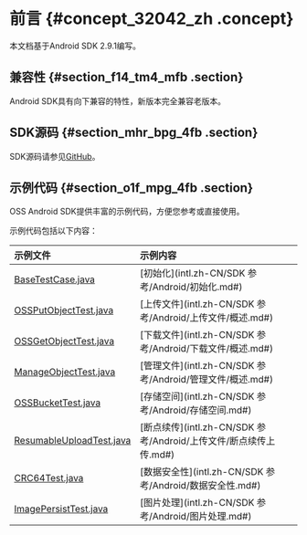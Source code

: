 # 前言 {#concept_32042_zh .concept}

本文档基于Android SDK 2.9.1编写。

## 兼容性 {#section_f14_tm4_mfb .section}

Android SDK具有向下兼容的特性，新版本完全兼容老版本。

## SDK源码 {#section_mhr_bpg_4fb .section}

SDK源码请参见[GitHub](https://github.com/aliyun/aliyun-oss-android-sdk)。

## 示例代码 {#section_o1f_mpg_4fb .section}

OSS Android SDK提供丰富的示例代码，方便您参考或直接使用。

示例代码包括以下内容：

|示例文件|示例内容|
|:---|:---|
|[BaseTestCase.java](https://github.com/aliyun/aliyun-oss-android-sdk/blob/master/oss-android-sdk/src/androidTest/java/com/alibaba/sdk/android/BaseTestCase.java)|[初始化](intl.zh-CN/SDK 参考/Android/初始化.md#)|
|[OSSPutObjectTest.java](https://github.com/aliyun/aliyun-oss-android-sdk/blob/master/oss-android-sdk/src/androidTest/java/com/alibaba/sdk/android/OSSPutObjectTest.java)|[上传文件](intl.zh-CN/SDK 参考/Android/上传文件/概述.md#)|
|[OSSGetObjectTest.java](https://github.com/aliyun/aliyun-oss-android-sdk/blob/master/oss-android-sdk/src/androidTest/java/com/alibaba/sdk/android/OSSGetObjectTest.java)|[下载文件](intl.zh-CN/SDK 参考/Android/下载文件/概述.md#)|
|[ManageObjectTest.java](https://github.com/aliyun/aliyun-oss-android-sdk/blob/master/oss-android-sdk/src/androidTest/java/com/alibaba/sdk/android/ManageObjectTest.java)|[管理文件](intl.zh-CN/SDK 参考/Android/管理文件/概述.md#)|
|[OSSBucketTest.java](https://github.com/aliyun/aliyun-oss-android-sdk/blob/master/oss-android-sdk/src/androidTest/java/com/alibaba/sdk/android/OSSBucketTest.java)|[存储空间](intl.zh-CN/SDK 参考/Android/存储空间.md#)|
|[ResumableUploadTest.java](https://github.com/aliyun/aliyun-oss-android-sdk/blob/master/oss-android-sdk/src/androidTest/java/com/alibaba/sdk/android/ResumableUploadTest.java)|[断点续传](intl.zh-CN/SDK 参考/Android/上传文件/断点续传上传.md#)|
|[CRC64Test.java](https://github.com/aliyun/aliyun-oss-android-sdk/blob/master/oss-android-sdk/src/androidTest/java/com/alibaba/sdk/android/CRC64Test.java)|[数据安全性](intl.zh-CN/SDK 参考/Android/数据安全性.md#)|
|[ImagePersistTest.java](https://github.com/aliyun/aliyun-oss-android-sdk/blob/master/oss-android-sdk/src/androidTest/java/com/alibaba/sdk/android/ImagePersistTest.java)|[图片处理](intl.zh-CN/SDK 参考/Android/图片处理.md#)|

